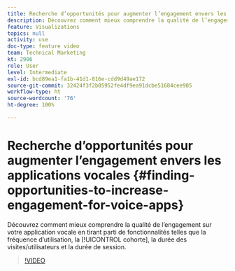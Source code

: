 ```yaml
---
title: Recherche d’opportunités pour augmenter l’engagement envers les applications vocales
description: Découvrez comment mieux comprendre la qualité de l’engagement sur votre application vocale en tirant parti de fonctionnalités telles que la fréquence d’utilisation, la cohorte, la durée des visites/utilisateurs et la durée de session.
feature: Visualizations
topics: null
activity: use
doc-type: feature video
team: Technical Marketing
kt: 2906
role: User
level: Intermediate
exl-id: bcd89ea1-fa1b-41d1-816e-cdd9d49ae172
source-git-commit: 32424f3f2b05952fe4df9ea91dcbe51684cee905
workflow-type: ht
source-wordcount: '76'
ht-degree: 100%

---
```


# Recherche d’opportunités pour augmenter l’engagement envers les applications vocales {#finding-opportunities-to-increase-engagement-for-voice-apps}

Découvrez comment mieux comprendre la qualité de l’engagement sur votre application vocale en tirant parti de fonctionnalités telles que la fréquence d’utilisation, la [!UICONTROL cohorte], la durée des visites/utilisateurs et la durée de session.

>[!VIDEO](https://video.tv.adobe.com/v/27223/?quality=9)
